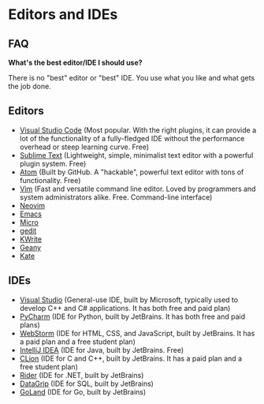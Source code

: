 Editors and IDEs
================

FAQ
---
**What's the best editor/IDE I should use?**

There is no "best" editor or "best" IDE. You use what you like and what gets the job done.

Editors
-------
* [Visual Studio Code](https://code.visualstudio.com/) (Most popular. With the right plugins, it can provide a lot of the functionality of a fully-fledged IDE without the performance overhead or steep learning curve. Free)
* [Sublime Text](https://www.sublimetext.com/) (Lightweight, simple, minimalist text editor with a powerful plugin system. Free)
* [Atom](https://atom.io/) (Built by GitHub. A "hackable", powerful text editor with tons of functionality. Free)
* [Vim](https://vim.org/) (Fast and versatile command line editor. Loved by programmers and system administrators alike. Free. Command-line interface)
* [Neovim](https://neovim.io/)
* [Emacs](https://www.gnu.org/software/emacs/)
* [Micro](https://micro-editor.github.io/)
* [gedit](https://wiki.gnome.org/Apps/Gedit)
* [KWrite](https://www.kde.org/applications/utilities/kwrite/)
* [Geany](https://www.geany.org/)
* [Kate](https://kate-editor.org/)

IDEs
----
* [Visual Studio](https://visualstudio.microsoft.com/) (General-use IDE, built by Microsoft, typically used to develop C++ and C# applications. It has both free and paid plan)
* [PyCharm](https://www.jetbrains.com/pycharm/) (IDE for Python, built by JetBrains. It has both free and paid plans)
* [WebStorm](https://www.jetbrains.com/webstorm/) (IDE for HTML, CSS, and JavaScript, built by JetBrains. It has a paid plan and a free student plan)
* [IntelliJ IDEA](https://www.jetbrains.com/idea/) (IDE for Java, built by JetBrains. Free)
* [CLion](https://www.jetbrains.com/clion/) (IDE for C and C++, built by JetBrains. It has a paid plan and a free student plan)
* [Rider](https://www.jetbrains.com/rider/) (IDE for .NET, built by JetBrains)
* [DataGrip](https://www.jetbrains.com/datagrip/) (IDE for SQL, built by JetBrains)
* [GoLand](https://www.jetbrains.com/go/) (IDE for Go, built by JetBrains)
